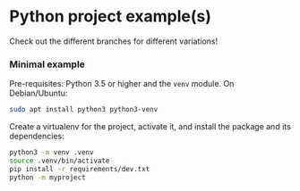 # Python project example(s)

Check out the different branches for different variations!

### Minimal example

Pre-requisites: Python 3.5 or higher and the `venv` module. On Debian/Ubuntu:

```bash
sudo apt install python3 python3-venv
```

Create a virtualenv for the project, activate it, and install the package and its dependencies:

```bash
python3 -m venv .venv
source .venv/bin/activate
pip install -r requirements/dev.txt
python -m myproject
```
